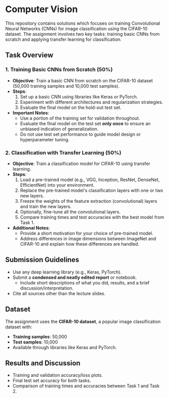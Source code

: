 # Computer Vision

This repository contains solutions which focuses on training Convolutional Neural Networks (CNNs) for image classification using the CIFAR-10 dataset. The assignment involves two key tasks: training basic CNNs from scratch and applying transfer learning for classification.

## Task Overview

### 1. Training Basic CNNs from Scratch (50%)

- **Objective**: Train a basic CNN from scratch on the CIFAR-10 dataset (50,000 training samples and 10,000 test samples).
- **Steps**:
  1. Set up a basic CNN using libraries like Keras or PyTorch.
  2. Experiment with different architectures and regularization strategies.
  3. Evaluate the final model on the hold-out test set.
- **Important Notes**:
  - Use a portion of the training set for validation throughout.
  - Evaluate the final model on the test set **only once** to ensure an unbiased indication of generalization.
  - Do not use test set performance to guide model design or hyperparameter tuning.

### 2. Classification with Transfer Learning (50%)

- **Objective**: Train a classification model for CIFAR-10 using transfer learning.
- **Steps**:
  1. Load a pre-trained model (e.g., VGG, Inception, ResNet, DenseNet, EfficientNet) into your environment.
  2. Replace the pre-trained model's classification layers with one or two new layers.
  3. Freeze the weights of the feature extraction (convolutional) layers and train the new layers.
  4. Optionally, fine-tune all the convolutional layers.
  5. Compare training times and test accuracies with the best model from Task 1.
- **Additional Notes**:
  - Provide a short motivation for your choice of pre-trained model.
  - Address differences in image dimensions between ImageNet and CIFAR-10 and explain how these differences are handled.

## Submission Guidelines

- Use any deep learning library (e.g., Keras, PyTorch).
- Submit a **condensed and neatly edited report** or notebook.
  - Include short descriptions of what you did, results, and a brief discussion/interpretation.
- Cite all sources other than the lecture slides.

## Dataset

The assignment uses the **CIFAR-10 dataset**, a popular image classification dataset with:
- **Training samples**: 50,000
- **Test samples**: 10,000
- Available through libraries like Keras and PyTorch.

## Results and Discussion

- Training and validation accuracy/loss plots.
- Final test set accuracy for both tasks.
- Comparison of training times and accuracies between Task 1 and Task 2.

